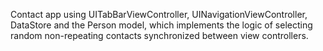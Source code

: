 Contact app using UITabBarViewController, UINavigationViewController, DataStore and the Person model, which implements the logic of selecting random non-repeating contacts synchronized between view controllers.
